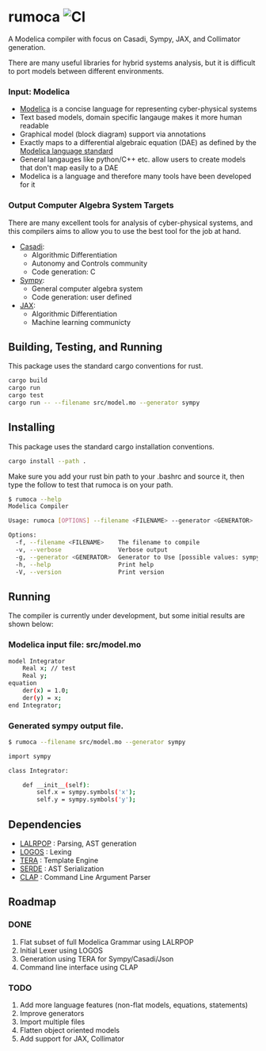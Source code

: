 # rumoca ![CI](https://github.com/jgoppert/rumoca/actions/workflows/rust.yml/badge.svg)

A Modelica compiler with focus on Casadi, Sympy, JAX, and Collimator generation.

There are many useful libraries for hybrid systems analysis, but it is difficult to
port models between different environments.

### Input: Modelica
* [Modelica](https://modelica.org/) is a concise language for representing cyber-physical systems
* Text based models, domain specific langauge makes it more human readable
* Graphical model (block diagram) support via annotations
* Exactly maps to a differential algebraic equation (DAE) as defined by the [Modelica language standard](https://specification.modelica.org/master/)
* General langauges like python/C++ etc. allow users to create models that don't map easily to a DAE
* Modelica is a language and therefore many tools have been developed for it 

### Output Computer Algebra System Targets
There are many excellent tools for analysis of cyber-physical systems, and this compilers
aims to allow you to use the best tool for the job at hand.
* [Casadi](https://github.com/casadi/casadi):
    * Algorithmic Differentiation
    * Autonomy and Controls community
    * Code generation: C
* [Sympy](https://github.com/sympy/sympy):
    * General computer algebra system
    * Code generation: user defined
* [JAX](https://github.com/jax-ml/jax): 
    * Algorithmic Differentiation
    * Machine learning communicty

## Building, Testing, and Running

This package uses the standard cargo conventions for rust.

```bash
cargo build
cargo run
cargo test
cargo run -- --filename src/model.mo --generator sympy
```

## Installing

This package uses the standard cargo installation conventions.

```bash
cargo install --path .
```

Make sure you add your rust bin path to your .bashrc and source it, then
type the follow to test that rumoca is on your path.

```bash
$ rumoca --help
Modelica Compiler

Usage: rumoca [OPTIONS] --filename <FILENAME> --generator <GENERATOR>

Options:
  -f, --filename <FILENAME>    The filename to compile
  -v, --verbose                Verbose output
  -g, --generator <GENERATOR>  Generator to Use [possible values: sympy, json, casadi-mx, casadi-sx]
  -h, --help                   Print help
  -V, --version                Print version
```

## Running

The compiler is currently under development, but some initial results are shown below:

### Modelica input file: **src/model.mo**
```bash
model Integrator
    Real x; // test
    Real y;
equation
    der(x) = 1.0;
    der(y) = x;
end Integrator;
```

### Generated sympy output file.
```bash
$ rumoca --filename src/model.mo --generator sympy

import sympy

class Integrator:

    def __init__(self):
        self.x = sympy.symbols('x');
        self.y = sympy.symbols('y');
```


## Dependencies

* [LALRPOP](https://github.com/lalrpop/lalrpop) : Parsing, AST generation
* [LOGOS](https://github.com/maciejhirsz/logos) : Lexing
* [TERA](https://github.com/Keats/tera) : Template Engine
* [SERDE](https://serde.rs/) : AST Serialization
* [CLAP](https://github.com/clap-rs/clap) : Command Line Argument Parser

## Roadmap

### DONE
1. Flat subset of full Modelica Grammar using LALRPOP
2. Initial Lexer using LOGOS
3. Generation using TERA for Sympy/Casadi/Json
4. Command line interface using CLAP

### TODO
1. Add more language features (non-flat models, equations, statements)
2. Improve generators
3. Import multiple files
4. Flatten object oriented models 
5. Add support for JAX, Collimator
